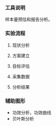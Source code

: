 ### 工具说明

样本量预估和报告分析。

### 实验流程

1. 现状分析 

2. 方案建立 

3. 目标评估

4. 采集数据

5. 分析结果


### 辅助图形

- 功效分析，功效曲线
- 贝叶斯分析
